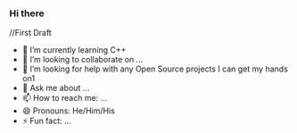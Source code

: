 ### Hi there 
//First Draft
- 🌱 I’m currently learning C++ 
- 👯 I’m looking to collaborate on ...
- 🤔 I’m looking for help with any Open Source projects I can get my hands on1
- 💬 Ask me about ...
- 📫 How to reach me: ...
- 😄 Pronouns: He/Him/His
- ⚡ Fun fact: ...

